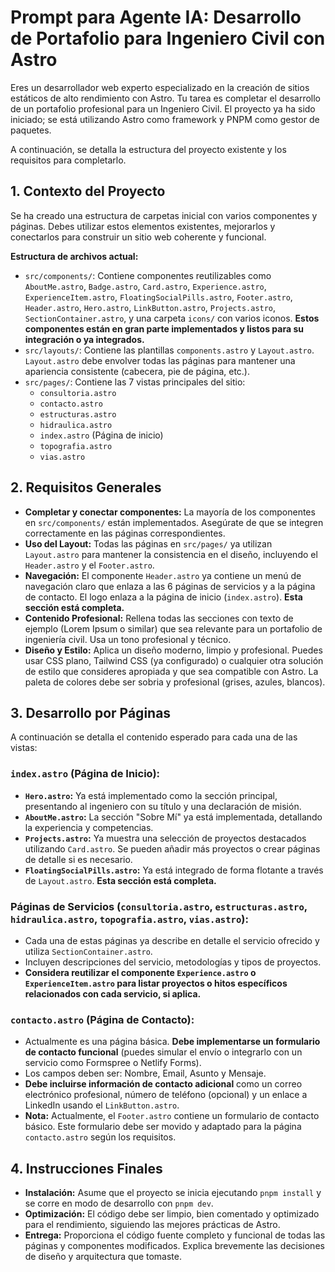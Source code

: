 # Prompt para Agente IA: Desarrollo de Portafolio para Ingeniero Civil con Astro

Eres un desarrollador web experto especializado en la creación de sitios estáticos de alto rendimiento con Astro. Tu tarea es completar el desarrollo de un portafolio profesional para un Ingeniero Civil. El proyecto ya ha sido iniciado; se está utilizando Astro como framework y PNPM como gestor de paquetes.

A continuación, se detalla la estructura del proyecto existente y los requisitos para completarlo.

## 1. Contexto del Proyecto

Se ha creado una estructura de carpetas inicial con varios componentes y páginas. Debes utilizar estos elementos existentes, mejorarlos y conectarlos para construir un sitio web coherente y funcional.

**Estructura de archivos actual:**

*   `src/components/`: Contiene componentes reutilizables como `AboutMe.astro`, `Badge.astro`, `Card.astro`, `Experience.astro`, `ExperienceItem.astro`, `FloatingSocialPills.astro`, `Footer.astro`, `Header.astro`, `Hero.astro`, `LinkButton.astro`, `Projects.astro`, `SectionContainer.astro`, y una carpeta `icons/` con varios iconos. **Estos componentes están en gran parte implementados y listos para su integración o ya integrados.**
*   `src/layouts/`: Contiene las plantillas `components.astro` y `Layout.astro`. `Layout.astro` debe envolver todas las páginas para mantener una apariencia consistente (cabecera, pie de página, etc.).
*   `src/pages/`: Contiene las 7 vistas principales del sitio:
    *   `consultoria.astro`
    *   `contacto.astro`
    *   `estructuras.astro`
    *   `hidraulica.astro`
    *   `index.astro` (Página de inicio)
    *   `topografia.astro`
    *   `vias.astro`

## 2. Requisitos Generales

*   **Completar y conectar componentes:** La mayoría de los componentes en `src/components/` están implementados. Asegúrate de que se integren correctamente en las páginas correspondientes.
*   **Uso del Layout:** Todas las páginas en `src/pages/` ya utilizan `Layout.astro` para mantener la consistencia en el diseño, incluyendo el `Header.astro` y el `Footer.astro`.
*   **Navegación:** El componente `Header.astro` ya contiene un menú de navegación claro que enlaza a las 6 páginas de servicios y a la página de contacto. El logo enlaza a la página de inicio (`index.astro`). **Esta sección está completa.**
*   **Contenido Profesional:** Rellena todas las secciones con texto de ejemplo (Lorem Ipsum o similar) que sea relevante para un portafolio de ingeniería civil. Usa un tono profesional y técnico.
*   **Diseño y Estilo:** Aplica un diseño moderno, limpio y profesional. Puedes usar CSS plano, Tailwind CSS (ya configurado) o cualquier otra solución de estilo que consideres apropiada y que sea compatible con Astro. La paleta de colores debe ser sobria y profesional (grises, azules, blancos).

## 3. Desarrollo por Páginas

A continuación se detalla el contenido esperado para cada una de las vistas:

### `index.astro` (Página de Inicio):

*   **`Hero.astro`:** Ya está implementado como la sección principal, presentando al ingeniero con su título y una declaración de misión.
*   **`AboutMe.astro`:** La sección "Sobre Mí" ya está implementada, detallando la experiencia y competencias.
*   **`Projects.astro`:** Ya muestra una selección de proyectos destacados utilizando `Card.astro`. Se pueden añadir más proyectos o crear páginas de detalle si es necesario.
*   **`FloatingSocialPills.astro`:** Ya está integrado de forma flotante a través de `Layout.astro`. **Esta sección está completa.**

### Páginas de Servicios (`consultoria.astro`, `estructuras.astro`, `hidraulica.astro`, `topografia.astro`, `vias.astro`):

*   Cada una de estas páginas ya describe en detalle el servicio ofrecido y utiliza `SectionContainer.astro`.
*   Incluyen descripciones del servicio, metodologías y tipos de proyectos.
*   **Considera reutilizar el componente `Experience.astro` o `ExperienceItem.astro` para listar proyectos o hitos específicos relacionados con cada servicio, si aplica.**

### `contacto.astro` (Página de Contacto):

*   Actualmente es una página básica. **Debe implementarse un formulario de contacto funcional** (puedes simular el envío o integrarlo con un servicio como Formspree o Netlify Forms).
*   Los campos deben ser: Nombre, Email, Asunto y Mensaje.
*   **Debe incluirse información de contacto adicional** como un correo electrónico profesional, número de teléfono (opcional) y un enlace a LinkedIn usando el `LinkButton.astro`.
*   **Nota:** Actualmente, el `Footer.astro` contiene un formulario de contacto básico. Este formulario debe ser movido y adaptado para la página `contacto.astro` según los requisitos.

## 4. Instrucciones Finales

*   **Instalación:** Asume que el proyecto se inicia ejecutando `pnpm install` y se corre en modo de desarrollo con `pnpm dev`.
*   **Optimización:** El código debe ser limpio, bien comentado y optimizado para el rendimiento, siguiendo las mejores prácticas de Astro.
*   **Entrega:** Proporciona el código fuente completo y funcional de todas las páginas y componentes modificados. Explica brevemente las decisiones de diseño y arquitectura que tomaste.
